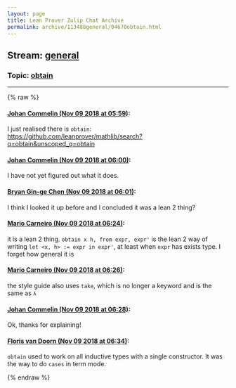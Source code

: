 ```yaml
---
layout: page
title: Lean Prover Zulip Chat Archive 
permalink: archive/113488general/04670obtain.html
---
```


## Stream: [general](index.html)
### Topic: [obtain](04670obtain.html)

---


{% raw %}
#### [ Johan Commelin (Nov 09 2018 at 05:59)](https://leanprover.zulipchat.com/#narrow/stream/113488-general/topic/obtain/near/147351059):
<p>I just realised there is <code>obtain</code>:<br>
<a href="https://github.com/leanprover/mathlib/search?q=obtain&amp;unscoped_q=obtain" target="_blank" title="https://github.com/leanprover/mathlib/search?q=obtain&amp;unscoped_q=obtain">https://github.com/leanprover/mathlib/search?q=obtain&amp;unscoped_q=obtain</a></p>

#### [ Johan Commelin (Nov 09 2018 at 06:00)](https://leanprover.zulipchat.com/#narrow/stream/113488-general/topic/obtain/near/147351108):
<p>I have not yet figured out what it does.</p>

#### [ Bryan Gin-ge Chen (Nov 09 2018 at 06:01)](https://leanprover.zulipchat.com/#narrow/stream/113488-general/topic/obtain/near/147351132):
<p>I think I looked it up before and I concluded it was a lean 2 thing?</p>

#### [ Mario Carneiro (Nov 09 2018 at 06:24)](https://leanprover.zulipchat.com/#narrow/stream/113488-general/topic/obtain/near/147351875):
<p>it is a lean 2 thing. <code>obtain x h, from expr, expr'</code> is the lean 2 way of writing <code>let &lt;x, h&gt; := expr in expr'</code>, at least when <code>expr</code> has exists type. I forget how general it is</p>

#### [ Mario Carneiro (Nov 09 2018 at 06:26)](https://leanprover.zulipchat.com/#narrow/stream/113488-general/topic/obtain/near/147351938):
<p>the style guide also uses <code>take</code>, which is no longer a keyword and is the same as <code>λ</code></p>

#### [ Johan Commelin (Nov 09 2018 at 06:28)](https://leanprover.zulipchat.com/#narrow/stream/113488-general/topic/obtain/near/147351993):
<p>Ok, thanks for explaining!</p>

#### [ Floris van Doorn (Nov 09 2018 at 06:34)](https://leanprover.zulipchat.com/#narrow/stream/113488-general/topic/obtain/near/147352250):
<p><code>obtain</code> used to work on all inductive types with a single constructor. It was the way to do <code>cases</code> in term mode.</p>


{% endraw %}
